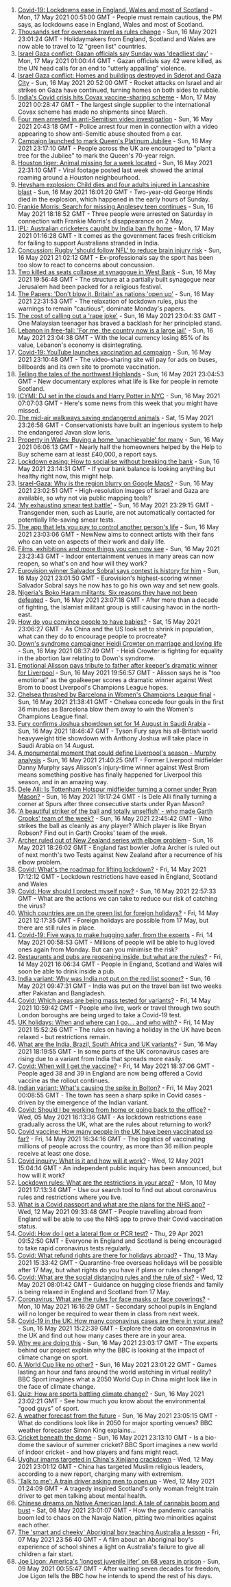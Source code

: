 1. [Covid-19: Lockdowns ease in England, Wales and most of Scotland](https://www.bbc.co.uk/news/uk-57136140) - Mon, 17 May 2021 00:51:00 GMT - People must remain cautious, the PM says, as lockdowns ease in England, Wales and most of Scotland.
2. [Thousands set for overseas travel as rules change](https://www.bbc.co.uk/news/business-57138371) - Sun, 16 May 2021 23:01:24 GMT - Holidaymakers from England, Scotland and Wales are now able to travel to 12 "green list" countries.
3. [Israel Gaza conflict: Gazan officials say Sunday was 'deadliest day'](https://www.bbc.co.uk/news/world-middle-east-57138996) - Mon, 17 May 2021 01:00:44 GMT - Gazan officials say 42 were killed, as the UN head calls for an end to "utterly appalling" violence.
4. [Israel Gaza conflict: Homes and buildings destroyed in Sderot and Gaza City](https://www.bbc.co.uk/news/world-middle-east-57138838) - Sun, 16 May 2021 20:52:00 GMT - Rocket attacks on Israel and air strikes on Gaza have continued, turning homes on both sides to rubble.
5. [India's Covid crisis hits Covax vaccine-sharing scheme](https://www.bbc.co.uk/news/world-57135368) - Mon, 17 May 2021 00:28:47 GMT - The largest single supplier to the international Covax scheme has made no shipments since March.
6. [Four men arrested in anti-Semitism video investigation](https://www.bbc.co.uk/news/uk-57137151) - Sun, 16 May 2021 20:43:18 GMT - Police arrest four men in connection with a video appearing to show anti-Semitic abuse shouted from a car.
7. [Campaign launched to mark Queen's Platinum Jubilee](https://www.bbc.co.uk/news/uk-57137057) - Sun, 16 May 2021 23:17:10 GMT - People across the UK are encouraged to "plant a tree for the Jubilee" to mark the Queen's 70-year reign.
8. [Houston tiger: Animal missing for a week located](https://www.bbc.co.uk/news/world-us-canada-57138989) - Sun, 16 May 2021 22:31:10 GMT - Viral footage posted last week showed the animal roaming around a Houston neighbourhood.
9. [Heysham explosion: Child dies and four adults injured in Lancashire blast](https://www.bbc.co.uk/news/uk-england-lancashire-57132505) - Sun, 16 May 2021 16:01:20 GMT - Two-year-old George Hinds died in the explosion, which happened in the early hours of Sunday.
10. [Frankie Morris: Search for missing Anglesey teen continues](https://www.bbc.co.uk/news/uk-wales-57136812) - Sun, 16 May 2021 18:18:52 GMT - Three people were arrested on Saturday in connection with Frankie Morris's disappearance on 2 May.
11. [IPL: Australian cricketers caught by India ban fly home](https://www.bbc.co.uk/news/world-australia-57139279) - Mon, 17 May 2021 01:16:28 GMT - It comes as the government faces fresh criticism for failing to support Australians stranded in India.
12. [Concussion: Rugby 'should follow NFL' to reduce brain injury risk](https://www.bbc.co.uk/news/uk-wales-57099164) - Sun, 16 May 2021 21:02:12 GMT - Ex-professionals say the sport has been too slow to react to concerns about concussion.
13. [Two killed as seats collapse at synagogue in West Bank](https://www.bbc.co.uk/news/world-middle-east-57138151) - Sun, 16 May 2021 19:56:48 GMT - The structure at a partially built synagogue near Jerusalem had been packed for a religious festival.
14. [The Papers: 'Don't blow it, Britain' as nations 'open up'](https://www.bbc.co.uk/news/blogs-the-papers-57138778) - Sun, 16 May 2021 22:31:53 GMT - The relaxation of lockdown rules, plus the warnings to remain "cautious", dominate Monday's papers.
15. [The cost of calling out a 'rape joke'](https://www.bbc.co.uk/news/world-asia-57086480) - Sun, 16 May 2021 23:04:33 GMT - One Malaysian teenager has braved a backlash for her principled stand.
16. [Lebanon in free-fall: 'For me, the country now is a large jail'](https://www.bbc.co.uk/news/world-middle-east-57118303) - Sun, 16 May 2021 23:04:38 GMT - With the local currency losing 85% of its value, Lebanon's economy is disintegrating.
17. [Covid-19: YouTube launches vaccination ad campaign](https://www.bbc.co.uk/news/technology-57122216) - Sun, 16 May 2021 23:10:48 GMT - The video-sharing site will pay for ads on buses, billboards and its own site to promote vaccination.
18. [Telling the tales of the northwest Highlands](https://www.bbc.co.uk/news/entertainment-arts-57123245) - Sun, 16 May 2021 23:04:53 GMT - New documentary explores what life is like for people in remote Scotland.
19. [ICYMI: DJ set in the clouds and Harry Potter in NYC](https://www.bbc.co.uk/news/world-57119349) - Sun, 16 May 2021 07:07:03 GMT - Here's some news from this week that you might have missed.
20. [The mid-air walkways saving endangered animals](https://www.bbc.co.uk/news/stories-57105250) - Sat, 15 May 2021 23:26:58 GMT - Conservationists have built an ingenious system to help the endangered Javan slow loris.
21. [Property in Wales: Buying a home 'unachievable' for many](https://www.bbc.co.uk/news/uk-wales-56996107) - Sun, 16 May 2021 06:06:13 GMT - Nearly half the homeowners helped by the Help to Buy scheme earn at least £40,000, a report says.
22. [Lockdown easing: How to socialise without breaking the bank](https://www.bbc.co.uk/news/newsbeat-57117336) - Sun, 16 May 2021 23:14:31 GMT - If your bank balance is looking anything but healthy right now, this might help.
23. [Israel-Gaza: Why is the region blurry on Google Maps?](https://www.bbc.co.uk/news/57102499) - Sun, 16 May 2021 23:02:51 GMT - High-resolution images of Israel and Gaza are available, so why not via public mapping tools?
24. ['My exhausting smear test battle'](https://www.bbc.co.uk/news/health-56942480) - Sun, 16 May 2021 23:29:15 GMT - Transgender men, such as Laurie, are not automatically contacted for potentially life-saving smear tests.
25. [The app that lets you pay to control another person's life](https://www.bbc.co.uk/news/business-57085557) - Sun, 16 May 2021 23:03:06 GMT - NewNew aims to connect artists with their fans who can vote on aspects of their work and daily life.
26. [Films, exhibitions and more things you can now see](https://www.bbc.co.uk/news/entertainment-arts-57098474) - Sun, 16 May 2021 23:23:43 GMT - Indoor entertainment venues in many areas can now reopen, so what's on and how will they work?
27. [Eurovision winner Salvador Sobral says contest is history for him](https://www.bbc.co.uk/news/entertainment-arts-57088352) - Sun, 16 May 2021 23:01:50 GMT - Eurovision's highest-scoring winner Salvador Sobral says he now has to go his own way and set new goals.
28. [Nigeria's Boko Haram militants: Six reasons they have not been defeated](https://www.bbc.co.uk/news/world-africa-57117296) - Sun, 16 May 2021 23:07:18 GMT - After more than a decade of fighting, the Islamist militant group is still causing havoc in the north-east.
29. [How do you convince people to have babies?](https://www.bbc.co.uk/news/world-57112631) - Sat, 15 May 2021 23:06:27 GMT - As China and the US look set to shrink in population, what can they do to encourage people to procreate?
30. [Down's syndrome campaigner Heidi Crowter on marriage and loving life](https://www.bbc.co.uk/news/uk-england-coventry-warwickshire-57089602) - Sun, 16 May 2021 08:37:49 GMT - Heidi Crowter is fighting for equality in the abortion law relating to Down's syndrome.
31. [Emotional Alisson pays tribute to father after keeper's dramatic winner for Liverpool](https://www.bbc.co.uk/sport/football/57137796) - Sun, 16 May 2021 19:56:57 GMT - Alisson says he is "too emotional" as the goalkeeper scores a dramatic winner against West Brom to boost Liverpool's Champions League hopes.
32. [Chelsea thrashed by Barcelona in Women's Champions League final](https://www.bbc.co.uk/sport/football/57102472) - Sun, 16 May 2021 21:38:41 GMT - Chelsea concede four goals in the first 36 minutes as Barcelona blow them away to win the Women's Champions League final.
33. [Fury confirms Joshua showdown set for 14 August in Saudi Arabia](https://www.bbc.co.uk/sport/boxing/56754526) - Sun, 16 May 2021 18:46:47 GMT - Tyson Fury says his all-British world heavyweight title showdown with Anthony Joshua will take place in Saudi Arabia on 14 August.
34. [A monumental moment that could define Liverpool's season - Murphy analysis](https://www.bbc.co.uk/sport/football/57131323) - Sun, 16 May 2021 21:40:25 GMT - Former Liverpool midfielder Danny Murphy says Alisson's injury-time winner against West Brom means something positive has finally happened for Liverpool this season, and in an amazing way.
35. [Dele Alli: Is Tottenham Hotspur midfielder turning a corner under Ryan Mason?](https://www.bbc.co.uk/sport/football/57137791) - Sun, 16 May 2021 19:17:24 GMT - Is Dele Alli finally turning a corner at Spurs after three consecutive starts under Ryan Mason?
36. ['A beautiful striker of the ball and totally unselfish' - who made Garth Crooks' team of the week?](https://www.bbc.co.uk/sport/football/57138415) - Sun, 16 May 2021 22:45:42 GMT - Who strikes the ball as cleanly as any player? Which player is like Bryan Robson? Find out in Garth Crooks' team of the week.
37. [Archer ruled out of New Zealand series with elbow problem](https://www.bbc.co.uk/sport/cricket/57132931) - Sun, 16 May 2021 18:26:02 GMT - England fast bowler Jofra Archer is ruled out of next month's two Tests against New Zealand after a recurrence of his elbow problem.
38. [Covid: What's the roadmap for lifting lockdown?](https://www.bbc.co.uk/news/explainers-52530518) - Fri, 14 May 2021 17:12:12 GMT - Lockdown restrictions have eased in England, Scotland and Wales
39. [Covid: How should I protect myself now?](https://www.bbc.co.uk/news/health-57087517) - Sun, 16 May 2021 22:57:33 GMT - What are the actions we can take to reduce our risk of catching the virus?
40. [Which countries are on the green list for foreign holidays?](https://www.bbc.co.uk/news/explainers-52544307) - Fri, 14 May 2021 12:17:35 GMT - Foreign holidays are possible from 17 May, but there are still rules in place.
41. [Covid-19: Five ways to make hugging safer, from the experts](https://www.bbc.co.uk/news/uk-57083571) - Fri, 14 May 2021 00:58:53 GMT - Millions of people will be able to hug loved ones again from Monday. But can you minimise the risk?
42. [Restaurants and pubs are reopening inside, but what are the rules?](https://www.bbc.co.uk/news/business-52977388) - Fri, 14 May 2021 16:06:34 GMT - People in England, Scotland and Wales will soon be able to drink inside a pub.
43. [India variant: Why was India not put on the red list sooner?](https://www.bbc.co.uk/news/56801288) - Sun, 16 May 2021 09:47:31 GMT - India was put on the travel ban list two weeks after Pakistan and Bangladesh.
44. [Covid: Which areas are being mass tested for variants?](https://www.bbc.co.uk/news/explainers-54872039) - Fri, 14 May 2021 10:59:42 GMT - People who live, work or travel through two south London boroughs are being urged to take a Covid-19 test.
45. [UK holidays: When and where can I go.... and who with?](https://www.bbc.co.uk/news/explainers-52646738) - Fri, 14 May 2021 15:52:26 GMT - The rules on having a holiday in the UK have been relaxed - but restrictions remain.
46. [What are the India, Brazil, South Africa and UK variants?](https://www.bbc.co.uk/news/health-55659820) - Sun, 16 May 2021 18:19:55 GMT - In some parts of the UK coronavirus cases are rising due to a variant from India that spreads more easily.
47. [Covid: When will I get the vaccine?](https://www.bbc.co.uk/news/health-55045639) - Fri, 14 May 2021 18:37:06 GMT - People aged 38 and 39 in England are now being offered a Covid vaccine as the rollout continues.
48. [Indian variant: What's causing the spike in Bolton?](https://www.bbc.co.uk/news/health-57094274) - Fri, 14 May 2021 00:08:55 GMT - The town has seen a sharp spike in Covid cases - driven by the emergence of the Indian variant.
49. [Covid: Should I be working from home or going back to the office?](https://www.bbc.co.uk/news/business-52567567) - Wed, 05 May 2021 16:13:36 GMT - As lockdown restrictions ease gradually across the UK, what are the rules about returning to work?
50. [Covid vaccine: How many people in the UK have been vaccinated so far?](https://www.bbc.co.uk/news/health-55274833) - Fri, 14 May 2021 16:34:16 GMT - The logistics of vaccinating millions of people across the country, as more than 36 million people receive at least one dose.
51. [Covid inquiry: What is it and how will it work?](https://www.bbc.co.uk/news/explainers-57085964) - Wed, 12 May 2021 15:04:14 GMT - An independent public inquiry has been announced, but how will it work?
52. [Lockdown rules: What are the restrictions in your area?](https://www.bbc.co.uk/news/uk-54373904) - Mon, 10 May 2021 17:13:34 GMT - Use our search tool to find out about coronavirus rules and restrictions where you live.
53. [What is a Covid passport and what are the plans for the NHS app?](https://www.bbc.co.uk/news/explainers-55718553) - Wed, 12 May 2021 09:33:48 GMT - People travelling abroad from England will be able to use the NHS app to prove their Covid vaccination status.
54. [Covid: How do I get a lateral flow or PCR test?](https://www.bbc.co.uk/news/health-51943612) - Thu, 29 Apr 2021 09:52:50 GMT - Everyone in England and Scotland is being encouraged to take rapid coronavirus tests regularly.
55. [Covid: What refund rights are there for holidays abroad?](https://www.bbc.co.uk/news/business-51615412) - Thu, 13 May 2021 15:33:42 GMT - Quarantine-free overseas holidays will be possible after 17 May, but what rights do you have if plans or rules change?
56. [Covid: What are the social distancing rules and the rule of six?](https://www.bbc.co.uk/news/uk-51506729) - Wed, 12 May 2021 08:01:42 GMT - Guidance on hugging close friends and family is being relaxed in England and Scotland from 17 May.
57. [Coronavirus: What are the rules for face masks or face coverings?](https://www.bbc.co.uk/news/health-51205344) - Mon, 10 May 2021 16:16:29 GMT - Secondary school pupils in England will no longer be required to wear them in class from next week.
58. [Covid-19 in the UK: How many coronavirus cases are there in your area?](https://www.bbc.co.uk/news/uk-51768274) - Sun, 16 May 2021 15:22:39 GMT - Explore the data on coronavirus in the UK and find out how many cases there are in your area.
59. [Why we are doing this](https://www.bbc.co.uk/sport/56972366) - Sun, 16 May 2021 23:03:17 GMT - The experts behind our project explain why the BBC is looking at the impact of climate change on sport.
60. [A World Cup like no other?](https://www.bbc.co.uk/sport/56972365) - Sun, 16 May 2021 23:01:22 GMT - Games lasting an hour and fans around the world watching in virtual reality? BBC Sport imagines what a 2050 World Cup in China might look like in the face of climate change.
61. [Quiz: How are sports battling climate change?](https://www.bbc.co.uk/sport/57068988) - Sun, 16 May 2021 23:02:21 GMT - See how much you know about the environmental "good guys" of sport.
62. [A weather forecast from the future](https://www.bbc.co.uk/sport/56972367) - Sun, 16 May 2021 23:05:15 GMT - What do conditions look like in 2050 for major sporting venues? BBC weather forecaster Simon King explains...
63. [Cricket beneath the dome](https://www.bbc.co.uk/sport/56972368) - Sun, 16 May 2021 23:13:10 GMT - Is a bio-dome the saviour of summer cricket? BBC Sport imagines a new world of indoor cricket - and how players and fans might react.
64. [Uyghur imams targeted in China's Xinjiang crackdown](https://www.bbc.co.uk/news/world-asia-china-56986057) - Wed, 12 May 2021 23:01:12 GMT - China has targeted Muslim religious leaders, according to a new report, charging many with extremism.
65. ['Talk to me': A train driver asking men to open up](https://www.bbc.co.uk/news/stories-57060971) - Wed, 12 May 2021 01:24:09 GMT - A tragedy inspired Scotland's only woman freight train driver to get men talking about mental health.
66. [Chinese dreams on Native American land: A tale of cannabis boom and bust](https://www.bbc.co.uk/news/world-us-canada-56835897) - Sat, 08 May 2021 23:01:07 GMT - How the pandemic cannabis boom led to chaos on the Navajo Nation, pitting two minorities against each other.
67. [The 'smart and cheeky' Aboriginal boy teaching Australia a lesson](https://www.bbc.co.uk/news/stories-56544429) - Fri, 07 May 2021 23:56:40 GMT - A film about an Aboriginal boy's experience of school shines a light on Australia's failure to give all children a fair start.
68. [Joe Ligon: America's 'longest juvenile lifer' on 68 years in prison](https://www.bbc.co.uk/news/world-us-canada-57022924) - Sun, 09 May 2021 00:55:47 GMT - After waiting seven decades for freedom, Joe Ligon tells the BBC how he intends to spend the rest of his days.
